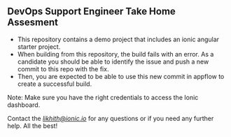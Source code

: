 ## DevOps Support Engineer Take Home Assesment
* This repository contains a demo project that includes an ionic angular starter project. 
* When building from this repository, the build fails with an error. As a candidate you should be able to identify the issue and push a new commit to this repo with the fix. 
* Then, you are expected to be able to use this new commit in appflow to create a successful build. 


Note: Make sure you have the right credentials to access the Ionic dashboard. 


Contact the *likhith@ionic.io* for any questions or if you need any further help. All the best! 
